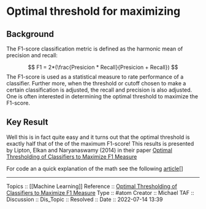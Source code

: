 # Optimal threshold for maximizing 

## Background
The F1-score classification metric is defined as the harmonic mean of precision and recall:

$$
F1 = 2*(\frac{Presicion * Recall}{Presicion + Recall})
$$
The F1-score is used as a statistical measure to rate performance of a classifier. Further more, when the threshold or cutoff chosen to make a certain classification is adjusted, the recall and precision is also adjusted. One is often interested in determining the optimal threshold to maximize the F1-score. 

## Key Result

Well this is in fact quite easy and it turns out that the optimal threshold is exactly half that of the of the maximum F1-score!
This results is presented by Lipton, Elkan and  Naryanaswamy (2014)
in their paper [Optimal Thresholding of Classifiers to Maximize F1 Measure](https://link.springer.com/chapter/10.1007/978-3-662-44851-9_15)

For code an a quick explanation of the math see the following [article](https://hippocampus-garden.com/f1/)[]

---
Topics :: [[Machine Learning]]
Reference :: [Optimal Thresholding of Classifiers to Maximize F1 Measure](https://link.springer.com/chapter/10.1007/978-3-662-44851-9_15)
Type :: #atom
Creator :: Michael
TAF :: 
Discussion ::
Dis_Topic :: 
Resolved ::
Date :: 2022-07-14 13:39
